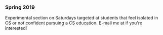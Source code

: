 ### Spring 2019
Experimental section on Saturdays targeted at students that feel isolated in CS
or not confident pursuing a CS education. E-mail me at <span id="email"></span>
if you're interested!
